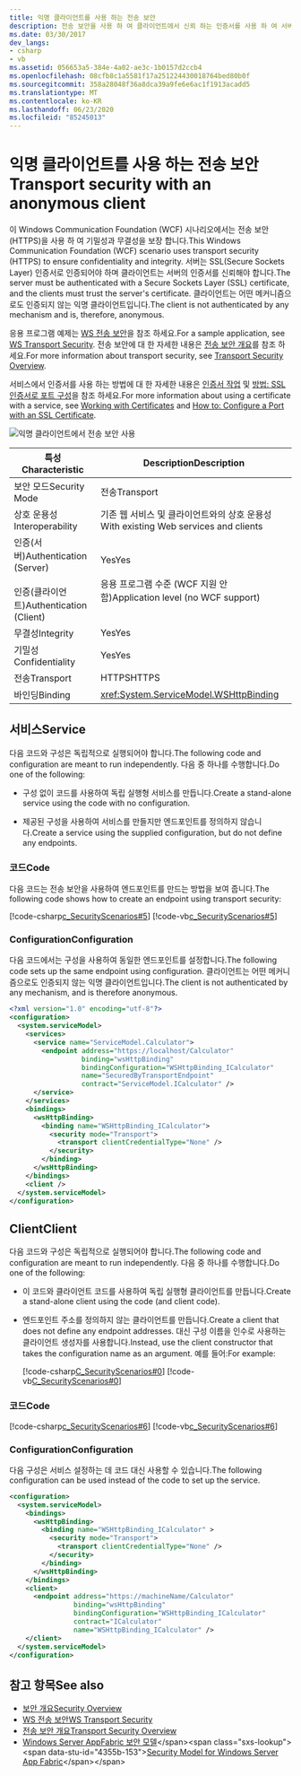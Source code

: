 ```yaml
---
title: 익명 클라이언트를 사용 하는 전송 보안
description: 전송 보안을 사용 하 여 클라이언트에서 신뢰 하는 인증서를 사용 하 여 서버를 인증 하는이 WCF 시나리오를 검토 합니다. 클라이언트가 인증 되지 않았습니다.
ms.date: 03/30/2017
dev_langs:
- csharp
- vb
ms.assetid: 056653a5-384e-4a02-ae3c-1b0157d2ccb4
ms.openlocfilehash: 08cfb8c1a5581f17a251224430018764bed80b0f
ms.sourcegitcommit: 358a28048f36a8dca39a9fe6e6ac1f1913acadd5
ms.translationtype: MT
ms.contentlocale: ko-KR
ms.lasthandoff: 06/23/2020
ms.locfileid: "85245013"
---
```

# <a name="transport-security-with-an-anonymous-client"></a><span data-ttu-id="4355b-104">익명 클라이언트를 사용 하는 전송 보안</span><span class="sxs-lookup"><span data-stu-id="4355b-104">Transport security with an anonymous client</span></span>

<span data-ttu-id="4355b-105">이 Windows Communication Foundation (WCF) 시나리오에서는 전송 보안 (HTTPS)을 사용 하 여 기밀성과 무결성을 보장 합니다.</span><span class="sxs-lookup"><span data-stu-id="4355b-105">This Windows Communication Foundation (WCF) scenario uses transport security (HTTPS) to ensure confidentiality and integrity.</span></span> <span data-ttu-id="4355b-106">서버는 SSL(Secure Sockets Layer) 인증서로 인증되어야 하며 클라이언트는 서버의 인증서를 신뢰해야 합니다.</span><span class="sxs-lookup"><span data-stu-id="4355b-106">The server must be authenticated with a Secure Sockets Layer (SSL) certificate, and the clients must trust the server's certificate.</span></span> <span data-ttu-id="4355b-107">클라이언트는 어떤 메커니즘으로도 인증되지 않는 익명 클라이언트입니다.</span><span class="sxs-lookup"><span data-stu-id="4355b-107">The client is not authenticated by any mechanism and is, therefore, anonymous.</span></span>

<span data-ttu-id="4355b-108">응용 프로그램 예제는 [WS 전송 보안](../samples/ws-transport-security.md)을 참조 하세요.</span><span class="sxs-lookup"><span data-stu-id="4355b-108">For a sample application, see [WS Transport Security](../samples/ws-transport-security.md).</span></span> <span data-ttu-id="4355b-109">전송 보안에 대 한 자세한 내용은 [전송 보안 개요](transport-security-overview.md)를 참조 하세요.</span><span class="sxs-lookup"><span data-stu-id="4355b-109">For more information about transport security, see [Transport Security Overview](transport-security-overview.md).</span></span>

<span data-ttu-id="4355b-110">서비스에서 인증서를 사용 하는 방법에 대 한 자세한 내용은 [인증서 작업](working-with-certificates.md) 및 [방법: SSL 인증서로 포트 구성](how-to-configure-a-port-with-an-ssl-certificate.md)을 참조 하세요.</span><span class="sxs-lookup"><span data-stu-id="4355b-110">For more information about using a certificate with a service, see [Working with Certificates](working-with-certificates.md) and [How to: Configure a Port with an SSL Certificate](how-to-configure-a-port-with-an-ssl-certificate.md).</span></span>

![익명 클라이언트에서 전송 보안 사용](./media/8fa2e931-0cfb-4aaa-9272-91d652b85d8d.gif)

|<span data-ttu-id="4355b-112">특성</span><span class="sxs-lookup"><span data-stu-id="4355b-112">Characteristic</span></span>|<span data-ttu-id="4355b-113">Description</span><span class="sxs-lookup"><span data-stu-id="4355b-113">Description</span></span>|
|--------------------|-----------------|
|<span data-ttu-id="4355b-114">보안 모드</span><span class="sxs-lookup"><span data-stu-id="4355b-114">Security Mode</span></span>|<span data-ttu-id="4355b-115">전송</span><span class="sxs-lookup"><span data-stu-id="4355b-115">Transport</span></span>|
|<span data-ttu-id="4355b-116">상호 운용성</span><span class="sxs-lookup"><span data-stu-id="4355b-116">Interoperability</span></span>|<span data-ttu-id="4355b-117">기존 웹 서비스 및 클라이언트와의 상호 운용성</span><span class="sxs-lookup"><span data-stu-id="4355b-117">With existing Web services and clients</span></span>|
|<span data-ttu-id="4355b-118">인증(서버)</span><span class="sxs-lookup"><span data-stu-id="4355b-118">Authentication (Server)</span></span><br /><br /> <span data-ttu-id="4355b-119">인증(클라이언트)</span><span class="sxs-lookup"><span data-stu-id="4355b-119">Authentication (Client)</span></span>|<span data-ttu-id="4355b-120">Yes</span><span class="sxs-lookup"><span data-stu-id="4355b-120">Yes</span></span><br /><br /> <span data-ttu-id="4355b-121">응용 프로그램 수준 (WCF 지원 안 함)</span><span class="sxs-lookup"><span data-stu-id="4355b-121">Application level (no WCF support)</span></span>|
|<span data-ttu-id="4355b-122">무결성</span><span class="sxs-lookup"><span data-stu-id="4355b-122">Integrity</span></span>|<span data-ttu-id="4355b-123">Yes</span><span class="sxs-lookup"><span data-stu-id="4355b-123">Yes</span></span>|
|<span data-ttu-id="4355b-124">기밀성</span><span class="sxs-lookup"><span data-stu-id="4355b-124">Confidentiality</span></span>|<span data-ttu-id="4355b-125">Yes</span><span class="sxs-lookup"><span data-stu-id="4355b-125">Yes</span></span>|
|<span data-ttu-id="4355b-126">전송</span><span class="sxs-lookup"><span data-stu-id="4355b-126">Transport</span></span>|<span data-ttu-id="4355b-127">HTTPS</span><span class="sxs-lookup"><span data-stu-id="4355b-127">HTTPS</span></span>|
|<span data-ttu-id="4355b-128">바인딩</span><span class="sxs-lookup"><span data-stu-id="4355b-128">Binding</span></span>|<xref:System.ServiceModel.WSHttpBinding>|

## <a name="service"></a><span data-ttu-id="4355b-129">서비스</span><span class="sxs-lookup"><span data-stu-id="4355b-129">Service</span></span>

<span data-ttu-id="4355b-130">다음 코드와 구성은 독립적으로 실행되어야 합니다.</span><span class="sxs-lookup"><span data-stu-id="4355b-130">The following code and configuration are meant to run independently.</span></span> <span data-ttu-id="4355b-131">다음 중 하나를 수행합니다.</span><span class="sxs-lookup"><span data-stu-id="4355b-131">Do one of the following:</span></span>

- <span data-ttu-id="4355b-132">구성 없이 코드를 사용하여 독립 실행형 서비스를 만듭니다.</span><span class="sxs-lookup"><span data-stu-id="4355b-132">Create a stand-alone service using the code with no configuration.</span></span>

- <span data-ttu-id="4355b-133">제공된 구성을 사용하여 서비스를 만들지만 엔드포인트를 정의하지 않습니다.</span><span class="sxs-lookup"><span data-stu-id="4355b-133">Create a service using the supplied configuration, but do not define any endpoints.</span></span>

### <a name="code"></a><span data-ttu-id="4355b-134">코드</span><span class="sxs-lookup"><span data-stu-id="4355b-134">Code</span></span>

<span data-ttu-id="4355b-135">다음 코드는 전송 보안을 사용하여 엔드포인트를 만드는 방법을 보여 줍니다.</span><span class="sxs-lookup"><span data-stu-id="4355b-135">The following code shows how to create an endpoint using transport security:</span></span>

[!code-csharp[c_SecurityScenarios#5](~/samples/snippets/csharp/VS_Snippets_CFX/c_securityscenarios/cs/source.cs#5)]
[!code-vb[c_SecurityScenarios#5](~/samples/snippets/visualbasic/VS_Snippets_CFX/c_securityscenarios/vb/source.vb#5)]

### <a name="configuration"></a><span data-ttu-id="4355b-136">Configuration</span><span class="sxs-lookup"><span data-stu-id="4355b-136">Configuration</span></span>

<span data-ttu-id="4355b-137">다음 코드에서는 구성을 사용하여 동일한 엔드포인트를 설정합니다.</span><span class="sxs-lookup"><span data-stu-id="4355b-137">The following code sets up the same endpoint using configuration.</span></span> <span data-ttu-id="4355b-138">클라이언트는 어떤 메커니즘으로도 인증되지 않는 익명 클라이언트입니다.</span><span class="sxs-lookup"><span data-stu-id="4355b-138">The client is not authenticated by any mechanism, and is therefore anonymous.</span></span>

```xml
<?xml version="1.0" encoding="utf-8"?>
<configuration>
  <system.serviceModel>
    <services>
      <service name="ServiceModel.Calculator">
        <endpoint address="https://localhost/Calculator"
                  binding="wsHttpBinding"
                  bindingConfiguration="WSHttpBinding_ICalculator"
                  name="SecuredByTransportEndpoint"
                  contract="ServiceModel.ICalculator" />
      </service>
    </services>
    <bindings>
      <wsHttpBinding>
        <binding name="WSHttpBinding_ICalculator">
          <security mode="Transport">
            <transport clientCredentialType="None" />
          </security>
        </binding>
      </wsHttpBinding>
    </bindings>
    <client />
  </system.serviceModel>
</configuration>
```

## <a name="client"></a><span data-ttu-id="4355b-139">Client</span><span class="sxs-lookup"><span data-stu-id="4355b-139">Client</span></span>

<span data-ttu-id="4355b-140">다음 코드와 구성은 독립적으로 실행되어야 합니다.</span><span class="sxs-lookup"><span data-stu-id="4355b-140">The following code and configuration are meant to run independently.</span></span> <span data-ttu-id="4355b-141">다음 중 하나를 수행합니다.</span><span class="sxs-lookup"><span data-stu-id="4355b-141">Do one of the following:</span></span>

- <span data-ttu-id="4355b-142">이 코드와 클라이언트 코드를 사용하여 독립 실행형 클라이언트를 만듭니다.</span><span class="sxs-lookup"><span data-stu-id="4355b-142">Create a stand-alone client using the code (and client code).</span></span>

- <span data-ttu-id="4355b-143">엔드포인트 주소를 정의하지 않는 클라이언트를 만듭니다.</span><span class="sxs-lookup"><span data-stu-id="4355b-143">Create a client that does not define any endpoint addresses.</span></span> <span data-ttu-id="4355b-144">대신 구성 이름을 인수로 사용하는 클라이언트 생성자를 사용합니다.</span><span class="sxs-lookup"><span data-stu-id="4355b-144">Instead, use the client constructor that takes the configuration name as an argument.</span></span> <span data-ttu-id="4355b-145">예를 들어:</span><span class="sxs-lookup"><span data-stu-id="4355b-145">For example:</span></span>

     [!code-csharp[C_SecurityScenarios#0](~/samples/snippets/csharp/VS_Snippets_CFX/c_securityscenarios/cs/source.cs#0)]
     [!code-vb[C_SecurityScenarios#0](~/samples/snippets/visualbasic/VS_Snippets_CFX/c_securityscenarios/vb/source.vb#0)]

### <a name="code"></a><span data-ttu-id="4355b-146">코드</span><span class="sxs-lookup"><span data-stu-id="4355b-146">Code</span></span>

[!code-csharp[c_SecurityScenarios#6](~/samples/snippets/csharp/VS_Snippets_CFX/c_securityscenarios/cs/source.cs#6)]
[!code-vb[c_SecurityScenarios#6](~/samples/snippets/visualbasic/VS_Snippets_CFX/c_securityscenarios/vb/source.vb#6)]

### <a name="configuration"></a><span data-ttu-id="4355b-147">Configuration</span><span class="sxs-lookup"><span data-stu-id="4355b-147">Configuration</span></span>

<span data-ttu-id="4355b-148">다음 구성은 서비스 설정하는 데 코드 대신 사용할 수 있습니다.</span><span class="sxs-lookup"><span data-stu-id="4355b-148">The following configuration can be used instead of the code to set up the service.</span></span>

```xml
<configuration>
  <system.serviceModel>
    <bindings>
      <wsHttpBinding>
        <binding name="WSHttpBinding_ICalculator" >
          <security mode="Transport">
            <transport clientCredentialType="None" />
          </security>
        </binding>
      </wsHttpBinding>
    </bindings>
    <client>
      <endpoint address="https://machineName/Calculator"
                binding="wsHttpBinding"
                bindingConfiguration="WSHttpBinding_ICalculator"
                contract="ICalculator"
                name="WSHttpBinding_ICalculator" />
    </client>
  </system.serviceModel>
</configuration>
```

## <a name="see-also"></a><span data-ttu-id="4355b-149">참고 항목</span><span class="sxs-lookup"><span data-stu-id="4355b-149">See also</span></span>

- [<span data-ttu-id="4355b-150">보안 개요</span><span class="sxs-lookup"><span data-stu-id="4355b-150">Security Overview</span></span>](security-overview.md)
- [<span data-ttu-id="4355b-151">WS 전송 보안</span><span class="sxs-lookup"><span data-stu-id="4355b-151">WS Transport Security</span></span>](../samples/ws-transport-security.md)
- [<span data-ttu-id="4355b-152">전송 보안 개요</span><span class="sxs-lookup"><span data-stu-id="4355b-152">Transport Security Overview</span></span>](transport-security-overview.md)
- <span data-ttu-id="4355b-153">[Windows Server AppFabric 보안 모델](https://docs.microsoft.com/previous-versions/appfabric/ee677202(v=azure.10))</span><span class="sxs-lookup"><span data-stu-id="4355b-153">[Security Model for Windows Server App Fabric](https://docs.microsoft.com/previous-versions/appfabric/ee677202(v=azure.10))</span></span>
